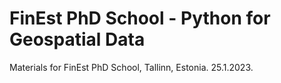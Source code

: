 # FinEst PhD School - Python for Geospatial Data

Materials for FinEst PhD School, Tallinn, Estonia. 25.1.2023.